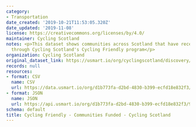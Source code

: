 ```yaml
---
category:
- Transportation
date_created: '2019-10-21T11:53:05.320Z'
date_updated: '2019-11-08'
license: https://creativecommons.org/licenses/by/4.0/
maintainer: Cycling Scotland
notes: <p>This dataset shows communities across Scotland that have received funding
  through Cycling Scotland's Cycling Friendly program</p>
organization: Cycling Scotland
original_dataset_link: https://usmart.io/org/cyclingscotland/discovery/discovery-view-detail/f623d8cf-cdaf-426a-90f2-63387b8d680b
records: null
resources:
- format: CSV
  name: CSV
  url: https://data.usmart.io/org/d1b773fa-d2bd-4830-b399-ecfd18e832f3/resource?resourceGUID=9e4f2a31-315e-4b91-a501-26753fa87137
- format: JSON
  name: JSON
  url: https://api.usmart.io/org/d1b773fa-d2bd-4830-b399-ecfd18e832f3/9b8b85e0-8d97-4b9f-8ecb-36419272ecc5/1/urql
schema: default
title: Cycling Friendly - Communities Funded - Cycling Scotland
---
```

